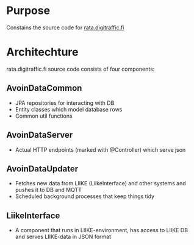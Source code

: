 # Purpose
Constains the source code for [rata.digitraffic.fi](https://rata.digitraffic.fi/)

# Architechture

rata.digitraffic.fi source code consists of four components:

## AvoinDataCommon

- JPA repositories for interacting with DB
- Entity classes which model database rows
- Common util functions

## AvoinDataServer

- Actual HTTP endpoints (marked with @Controller) which serve json 

## AvoinDataUpdater

- Fetches new data from LIIKE (LiikeInterface) and other systems and pushes it to DB and MQTT
- Scheduled background processes that keep things tidy

## LiikeInterface

- A component that runs in LIIKE-environment, has access to LIIKE DB and serves LIIKE-data in JSON format 